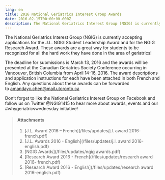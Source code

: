 ```yaml
---
lang: en
title: 2016 National Geriatrics Interest Group Awards
date: 2016-02-15T00:00:00.000Z
description: The National Geriatrics Interest Group (NGIG) is currently accepting applications for the J.L. NGIG Student Leadership Award and for the NGIG Research Award.
---
```



The National Geriatrics Interest Group (NGIG) is currently accepting applications for the J.L. NGIG Student Leadership Award and for the NGIG Research Award. These awards are a great way for students to be recognized for all the hard work they have done in the area of geriatrics!

The deadline for submissions is March 13, 2016 and the awards will be presented at the Canadian Geriatrics Society Conference occurring in Vancouver, British Columbia from April 14-16, 2016. The award descriptions and application instructions for each have been attached in both French and English. Any questions about these awards can be forwarded to&nbsp;[amandayc.chen@mail.utoronto.ca](mailto:amandayc.chen@mail.utoronto.ca)

Don’t forget to like the National Geriatrics Interest Group on Facebook and follow us on Twitter @NGIG1415 to hear more about awards, events and our #whygeriatricswednesday initiative!

> #### **Attachments**
>
> 1. [J.L. Award 2016 – French](/files/updates/j.l. award 2016- french.pdf)
> 2. [J.L. Awards 2016 - English](/files/updates/j.l. award 2016-english.pdf)
> 3. [NGIG Awards](/files/updates/ngig awards.pdf)
> 4. [Research Award 2016 - French](/files/updates/research award 2016- french.pdf)
> 5. [Research Award 2016 - English](/files/updates/research award 2016-english.pdf)